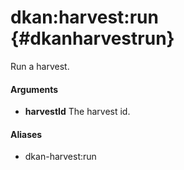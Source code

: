 # dkan:harvest:run {#dkanharvestrun}

Run a harvest.

#### Arguments

- **harvestId** The harvest id.

#### Aliases

- dkan-harvest:run
